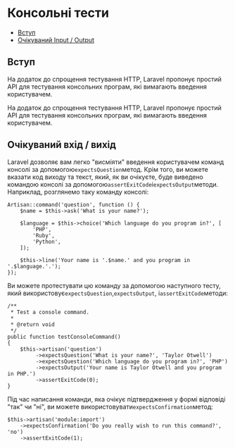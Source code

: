 # Консольні тести

-   [Вступ](#introduction)
-   [Очікуваний Input / Output](#expecting-input-and-output)

<a name="introduction"></a>

## Вступ
На додаток до спрощення тестування HTTP, Laravel пропонує простий API для тестування консольних програм, які вимагають введення користувачем.

На додаток до спрощення тестування HTTP, Laravel пропонує простий API для тестування консольних програм, які вимагають введення користувачем.
<a name="expecting-input-and-output"></a>

## Очікуваний вхід / вихід

Laravel дозволяє вам легко "висміяти" введення користувачем команд консолі за допомогою`expectsQuestion`метод. Крім того, ви можете вказати код виходу та текст, який, як ви очікуєте, буде виведено командою консолі за допомогою`assertExitCode`і`expectsOutput`методи. Наприклад, розглянемо таку команду консолі:

    Artisan::command('question', function () {
        $name = $this->ask('What is your name?');

        $language = $this->choice('Which language do you program in?', [
            'PHP',
            'Ruby',
            'Python',
        ]);

        $this->line('Your name is '.$name.' and you program in '.$language.'.');
    });

Ви можете протестувати цю команду за допомогою наступного тесту, який використовує`expectsQuestion`,`expectsOutput`, і`assertExitCode`методи:

    /**
     * Test a console command.
     *
     * @return void
     */
    public function testConsoleCommand()
    {
        $this->artisan('question')
             ->expectsQuestion('What is your name?', 'Taylor Otwell')
             ->expectsQuestion('Which language do you program in?', 'PHP')
             ->expectsOutput('Your name is Taylor Otwell and you program in PHP.')
             ->assertExitCode(0);
    }

Під час написання команди, яка очікує підтвердження у формі відповіді "так" чи "ні", ви можете використовувати`expectsConfirmation`метод:

    $this->artisan('module:import')
        ->expectsConfirmation('Do you really wish to run this command?', 'no')
        ->assertExitCode(1);
